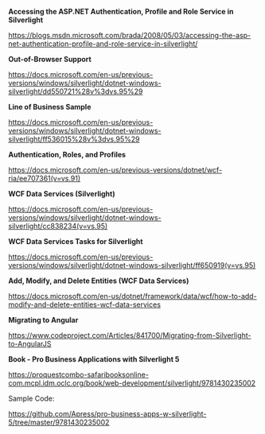 <b>Accessing the ASP.NET Authentication, Profile and Role Service in Silverlight</b>

https://blogs.msdn.microsoft.com/brada/2008/05/03/accessing-the-asp-net-authentication-profile-and-role-service-in-silverlight/

<b>Out-of-Browser Support</b>

https://docs.microsoft.com/en-us/previous-versions/windows/silverlight/dotnet-windows-silverlight/dd550721%28v%3dvs.95%29

<b>Line of Business Sample</b>

https://docs.microsoft.com/en-us/previous-versions/windows/silverlight/dotnet-windows-silverlight/ff536015%28v%3dvs.95%29


<b>Authentication, Roles, and Profiles</b>

https://docs.microsoft.com/en-us/previous-versions/dotnet/wcf-ria/ee707361(v=vs.91)

<b>WCF Data Services (Silverlight)</b>

https://docs.microsoft.com/en-us/previous-versions/windows/silverlight/dotnet-windows-silverlight/cc838234(v=vs.95)

<b>WCF Data Services Tasks for Silverlight</b>

https://docs.microsoft.com/en-us/previous-versions/windows/silverlight/dotnet-windows-silverlight/ff650919(v=vs.95)

<b>Add, Modify, and Delete Entities (WCF Data Services)</b>

https://docs.microsoft.com/en-us/dotnet/framework/data/wcf/how-to-add-modify-and-delete-entities-wcf-data-services

<b>Migrating to Angular</b>

https://www.codeproject.com/Articles/841700/Migrating-from-Silverlight-to-AngularJS


<b>Book - Pro Business Applications with Silverlight 5 </b>

https://proquestcombo-safaribooksonline-com.mcpl.idm.oclc.org/book/web-development/silverlight/9781430235002

Sample Code:

https://github.com/Apress/pro-business-apps-w-silverlight-5/tree/master/9781430235002

